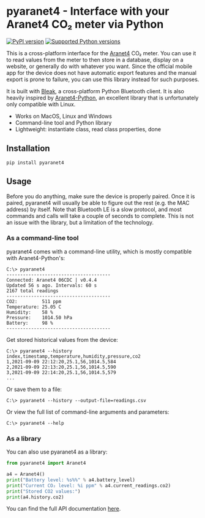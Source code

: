 # pyaranet4 - Interface with your Aranet4 CO₂ meter via Python

[![PyPI version](https://img.shields.io/pypi/v/pyaranet4.svg?logo=pypi&logoColor=FFE873)](https://pypi.org/project/prettytable/)
[![Supported Python versions](https://img.shields.io/pypi/pyversions/pyaranet4.svg?logo=python&logoColor=FFE873)](https://pypi.org/project/pyaranet4/)

This is a cross-platform interface for the [Aranet4](https://aranet4.com/) CO₂ meter. You can use it to  read values 
from the meter to then store in a database, display on a website, or generally do with whatever you want. Since the 
official mobile app for the device does not have automatic export features and the manual export is prone to failure, 
you can use this library instead for such purposes.

It is built with [Bleak](https://github.com/hbldh/bleak), a cross-platform Python Bluetooth client. It is also 
heavily inspired by [Aranet4-Python](https://github.com/Anrijs/Aranet4-Python), an excellent library that is 
unfortunately only compatible with Linux.

* Works on MacOS, Linux and Windows
* Command-line tool and Python library
* Lightweight: instantiate class, read class properties, done

## Installation
```
pip install pyaranet4
```

## Usage
Before you do anything, make sure the device is properly paired. Once it is paired, pyaranet4 will usually be able to 
figure out the rest (e.g. the MAC address) by itself. Note that Bluetooth LE is a slow protocol, and most commands and 
calls will take a couple of seconds to complete. This is not an issue with the library, but a limitation of the 
technology.

### As a command-line tool
pyaranet4 comes with a command-line utility, which is mostly compatible with Aranet4-Python's:

```
C:\> pyaranet4
--------------------------------------
Connected: Aranet4 06CDC | v0.4.4
Updated 56 s ago. Intervals: 60 s
2167 total readings
--------------------------------------
CO2:         511 ppm
Temperature: 25.05 C
Humidity:    58 %
Pressure:    1014.50 hPa
Battery:     98 %
--------------------------------------
```

Get stored historical values from the device:
```
C:\> pyaranet4 --history
index,timestamp,temperature,humidity,pressure,co2
1,2021-09-09 22:12:20,25.1,56,1014.5,584
2,2021-09-09 22:13:20,25.1,56,1014.5,590
3,2021-09-09 22:14:20,25.1,56,1014.5,579
...
```

Or save them to a file:
```
C:\> pyaranet4 --history --output-file=readings.csv
```

Or view the full list of command-line arguments and parameters:
```
C:\> pyaranet4 --help
```

### As a library
You can also use pyaranet4 as a library:
```python
from pyaranet4 import Aranet4

a4 = Aranet4()
print("Battery level: %s%%" % a4.battery_level)
print("Current CO₂ level: %i ppm" % a4.current_readings.co2)
print("Stored CO2 values:")
print(a4.history.co2)
```

You can find the full API documentation [here](/).